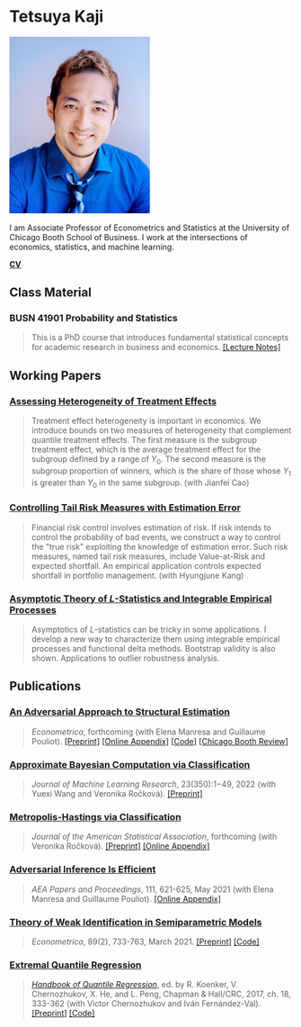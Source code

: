 # Tetsuya Kaji

<img src="chicago-booth-tetsuya-kaji.jpg" width="250" />

I am Associate Professor of Econometrics and Statistics at the University of Chicago Booth School of Business. I work at the intersections of economics, statistics, and machine learning.

[**CV**](https://kajitetsuya.github.io/cv.pdf)

## Class Material

### BUSN 41901 Probability and Statistics

> This is a PhD course that introduces fundamental statistical concepts for academic research in business and economics. [[Lecture Notes]](https://kajitetsuya.github.io/41901notes.pdf)

## Working Papers

### [Assessing Heterogeneity of Treatment Effects](https://arxiv.org/abs/2306.15048)

> Treatment effect heterogeneity is important in economics. We introduce bounds on two measures of heterogeneity that complement quantile treatment effects. The first measure is the subgroup treatment effect, which is the average treatment effect for the subgroup defined by a range of _Y_<sub>0</sub>. The second measure is the subgroup proportion of winners, which is the share of those whose _Y_<sub>1</sub> is greater than _Y_<sub>0</sub> in the same subgroup. (with Jianfei Cao)

### [Controlling Tail Risk Measures with Estimation Error](https://kajitetsuya.github.io/risk.pdf)

> Financial risk control involves estimation of risk. If risk intends to control the probability of bad events, we construct a way to control the "true risk" exploiting the knowledge of estimation error. Such risk measures, named tail risk measures, include Value-at-Risk and expected shortfall. An empirical application controls expected shortfall in portfolio management. (with Hyungjune Kang)

### [Asymptotic Theory of _L_-Statistics and Integrable Empirical Processes](https://arxiv.org/abs/1910.07572)

> Asymptotics of _L_-statistics can be tricky in some applications. I develop a new way to characterize them using integrable empirical processes and functional delta methods. Bootstrap validity is also shown. Applications to outlier robustness analysis.

## Publications

### [An Adversarial Approach to Structural Estimation](https://doi.org/10.3982/ECTA18707)

> _Econometrica_, forthcoming (with Elena Manresa and Guillaume Pouliot). [[Preprint]](https://arxiv.org/abs/2007.06169v2) [[Online Appendix]](https://www.econometricsociety.org/publications/econometrica/0000/00/00/An-Adversarial-Approach-to-Structural-Estimation/supp/18707_OnlineAppendix.pdf) [[Code]](https://doi.org/10.5281/zenodo.8310266) [[Chicago Booth Review]](https://review.chicagobooth.edu/economics/2020/article/can-automated-art-forgers-become-economists)

### [Approximate Bayesian Computation via Classification](https://jmlr.org/papers/v23/22-0383.html)

> _Journal of Machine Learning Research_, 23(350):1−49, 2022 (with Yuexi Wang and Veronika Ročková). [[Preprint]](https://arxiv.org/abs/2111.11507)

### [Metropolis-Hastings via Classification](https://doi.org/10.1080/01621459.2022.2060836)

> _Journal of the American Statistical Association_, forthcoming (with Veronika Ročková). [[Preprint]](https://arxiv.org/abs/2103.04177) [[Online Appendix]](https://ndownloader.figstatic.com/files/34780756)

### [Adversarial Inference Is Efficient](https://doi.org/10.1257/pandp.20211037)

> _AEA Papers and Proceedings_, 111, 621-625, May 2021 (with Elena Manresa and Guillaume Pouliot). [[Online Appendix]](https://www.aeaweb.org/doi/10.1257/pandp.20211037.appx)

### [Theory of Weak Identification in Semiparametric Models](https://doi.org/10.3982/ECTA16413)

> _Econometrica_, 89(2), 733-763, March 2021. [[Preprint]](https://arxiv.org/abs/1908.10478) [[Code]](https://www.econometricsociety.org/content/supplement-theory-weak-identification-semiparametric-models)

### [Extremal Quantile Regression](https://doi.org/10.1201/9781315120256-18)

> [_Handbook of Quantile Regression_](https://doi.org/10.1201/9781315120256), ed. by R. Koenker, V. Chernozhukov, X. He, and L. Peng, Chapman & Hall/CRC, 2017, ch. 18, 333-362 (with Victor Chernozhukov and Iván Fernández-Val). [[Preprint]](https://arxiv.org/abs/1612.06850) [[Code]](http://sites.bu.edu/ivanf/files/2016/12/EQR-handbook-code.zip)
